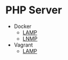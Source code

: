 # PHP Server

- Docker
  - [LAMP](docker-php-apache/)
  - [LNMP](docker-php-nginx/)
- Vagrant
  - [LAMP](vagrant/)
